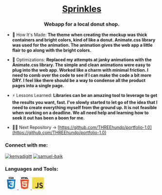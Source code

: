 <h1 align="center"><a href="https://donut-sprinkles.netlify.app/index.html">Sprinkles</a></h1>
<h3 align="center">Webapp for a local donut shop.</h3>

- 🔭 How It's Made: **The theme when creating the mockup was thick containers and bright colors, kind of like a donut. Animate.css library was used for the animation. The animation gives the web app a little flair to go along with the bright colors.**

- 🌱 Optimizations: **Replaced my attempts at janky animations with the Animate.css library. The simple and clean animations were easy to plug into the web app. Worked like a charm with minimal friction. I need to comb over the code to see if I can make the code a bit more DRY. I feel like there should be a way to condense all the product pages into a single page.**

- ⚡ Lessons Learned: **Libraries can be an amazing tool to leverage to get the results you want, fast. I've slowly started to let go of the idea that I need to create everything myself from the ground up. It is not feasible when working on a deadline. We all need help and learning how to seek it out has been a boon for me.**

- 👨‍💻 Next Repository -> [https://github.com/THREEhundo/portfolio-1.0](https://github.com/THREEhundo/portfolio-1.0)

<h3 align="left">Connect with me:</h3>
<p align="left">
<a href="https://twitter.com/kenyadigitt" target="blank"><img align="center" src="https://raw.githubusercontent.com/rahuldkjain/github-profile-readme-generator/master/src/images/icons/Social/twitter.svg" alt="kenyadigitt" height="30" width="40" /></a>
<a href="https://linkedin.com/in/samuel-baik" target="blank"><img align="center" src="https://raw.githubusercontent.com/rahuldkjain/github-profile-readme-generator/master/src/images/icons/Social/linked-in-alt.svg" alt="samuel-baik" height="30" width="40" /></a>
</p>

<h3 align="left">Languages and Tools:</h3>
<p align="left"> <a href="https://www.w3schools.com/css/" target="_blank" rel="noreferrer"> <img src="https://raw.githubusercontent.com/devicons/devicon/master/icons/css3/css3-original-wordmark.svg" alt="css3" width="40" height="40"/> </a> <a href="https://www.w3.org/html/" target="_blank" rel="noreferrer"> <img src="https://raw.githubusercontent.com/devicons/devicon/master/icons/html5/html5-original-wordmark.svg" alt="html5" width="40" height="40"/> </a> <a href="https://developer.mozilla.org/en-US/docs/Web/JavaScript" target="_blank" rel="noreferrer"> <img src="https://raw.githubusercontent.com/devicons/devicon/master/icons/javascript/javascript-original.svg" alt="javascript" width="40" height="40"/> </a> </p>

